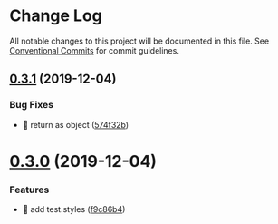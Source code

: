 # Change Log

All notable changes to this project will be documented in this file.
See [Conventional Commits](https://conventionalcommits.org) for commit guidelines.

## [0.3.1](https://github.com/siriwatknp/mui-treasury/compare/@mui-treasury/styles@0.3.0...@mui-treasury/styles@0.3.1) (2019-12-04)

### Bug Fixes

- 🐛 return as object ([574f32b](https://github.com/siriwatknp/mui-treasury/commit/574f32b0c3156196e56516ecd8398a111584f66e))

# [0.3.0](https://github.com/siriwatknp/mui-treasury/compare/@mui-treasury/styles@0.2.5...@mui-treasury/styles@0.3.0) (2019-12-04)

### Features

- 🎸 add test.styles ([f9c86b4](https://github.com/siriwatknp/mui-treasury/commit/f9c86b41bafa14bbdba98cd7e718ede1ed513b71))
